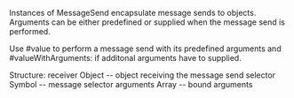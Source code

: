 Instances of MessageSend encapsulate message sends to objects. Arguments can be either predefined or supplied when the message send is performed. 

Use #value to perform a message send with its predefined arguments and #valueWithArguments: if additonal arguments have to supplied.

Structure:
 receiver		Object -- object receiving the message send
 selector		Symbol -- message selector
 arguments		Array -- bound arguments